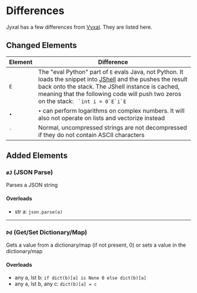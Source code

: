 # Differences

Jyxal has a few differences from [Vyxal](https://github.com/Vyxal/Vyxal). They are listed here.

## Changed Elements

Element | Difference
------- | ----------
`E` | The "eval Python" part of `E` evals Java, not Python. It loads the snippet into [JShell](https://en.wikipedia.org/wiki/JShell) and the pushes the result back onto the stack. The JShell instance is cached, meaning that the following code will push two zeros on the stack: ``` `int i = 0`E`i`E```
`•` | `•` can perform logarithms on complex numbers. It will also not operate on lists and vectorize instead
``` ` ``` | Normal, uncompressed strings are not decompressed if they do not contain ASCII characters

## Added Elements

### `` øJ `` (JSON Parse)
Parses a JSON string

#### Overloads
- str a: `json.parse(a)`
- ----------------------

### `` Þd `` (Get/Set Dictionary/Map)
Gets a value from a dictionary/map (if not present, 0) or sets a value in the dictionary/map

#### Overloads
- any a, lst b: `if dict(b)[a] is None 0 else dict(b)[a]`
- any a, lst b, any c: `dict(b)[a] = c`